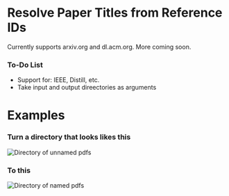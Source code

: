 # Resolve Paper Titles from Reference IDs

Currently supports arxiv.org and dl.acm.org. More coming soon.

### To-Do List
* Support for: IEEE, Distill, etc.
* Take input and output direectories as arguments

# Examples

### Turn a directory that looks likes this
![Directory of unnamed pdfs][unnamed]

### To this
![Directory of named pdfs][named]

[unnamed]: https://github.com/Nguyen-Hoa/rid_resolve_script/tree/master/assets/unnamed.png
[named]: https://github.com/Nguyen-Hoa/rid_resolve_script/tree/master/assets/named.png
